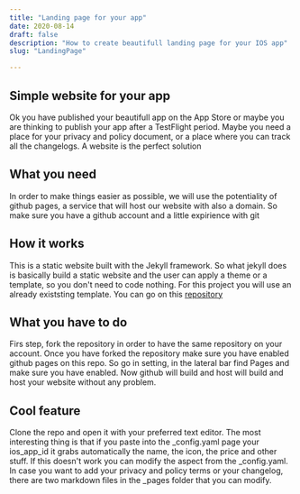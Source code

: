 ```yaml
---
title: "Landing page for your app"
date: 2020-08-14
draft: false
description: "How to create beautifull landing page for your IOS app"
slug: "LandingPage"

---
```


## Simple website for your app

Ok you have published your beautifull app on the App Store or maybe you are thinking to publish your app after a TestFlight period. Maybe you need a place for your privacy and policy document, or a place where you can track all the changelogs. A website is the perfect solution

## What you need

In order to make things easier as possible, we will use the potentiality of github pages, a service that will host our website with also a domain. So make sure you have a github account and a little expirience with git


## How it works

This is a static website built with the Jekyll framework. So what jekyll does is basically build a static website and the user can apply a theme or a template, so you don't need to code nothing. For this project you will use an already existsting template. You can go on this [repository](https://github.com/emilbaehr/automatic-app-landing-page.git)

## What you have to do

Firs step, fork the repository in order to have the same repository on your account. Once you have forked the repository make sure you have enabled github pages on this repo. So go in setting, in the lateral bar find Pages and make sure you have enabled. Now github will build and host will build and host your website without any problem.

## Cool feature

Clone the repo and open it with your preferred text editor. The most interesting thing is that if you paste into the _config.yaml page your ios_app_id it grabs automatically the name, the icon, the price and other stuff. If this doesn't work you can modify the aspect from the _config.yaml. In case you want to add your privacy and policy terms or your changelog, there are two markdown files in the _pages folder that you can modify.


